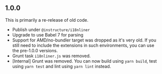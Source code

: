 ## 1.0.0

This is primarily a re-release of old code.

- Publish under `@instructure/i18nliner`
- Upgrade to use Babel 7 for parsing
- Support for AMD/no-bundler target was dropped as it's very old. If you still
  need to include the extensions in such environments, you can use the pre-1.0.0
  versions.
- Grunt task `i18nliner.js` was removed.
- [Internal] Grunt was removed. You can now build using `yarn build`, test using
  `yarn test` and lint using `yarn lint` instead.

